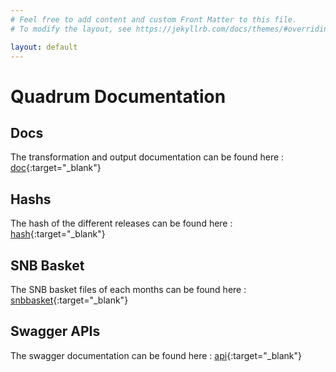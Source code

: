 ```yaml
---
# Feel free to add content and custom Front Matter to this file.
# To modify the layout, see https://jekyllrb.com/docs/themes/#overriding-theme-defaults

layout: default
---
```


# Quadrum Documentation

## Docs
The transformation and output documentation can be found here : [doc](mkdocs/index.html){:target="_blank"}

## Hashs
The hash of the different releases can be found here : [hash](hash){:target="_blank"}

## SNB Basket
The SNB basket files of each months can be found here : [snbbasket](snbbasket){:target="_blank"}

## Swagger APIs
The swagger documentation can be found here : [api](api){:target="_blank"}
